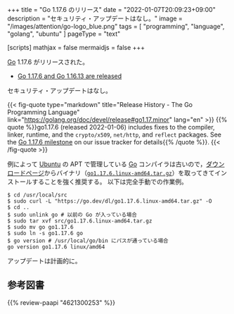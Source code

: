+++
title = "Go 1.17.6 のリリース"
date =  "2022-01-07T20:09:23+09:00"
description = "セキュリティ・アップデートはなし。"
image = "/images/attention/go-logo_blue.png"
tags  = [ "programming", "language", "golang", "ubuntu" ]
pageType = "text"

[scripts]
  mathjax = false
  mermaidjs = false
+++

[Go] 1.17.6 がリリースされた。

- [Go 1.17.6 and Go 1.16.13 are released](https://groups.google.com/g/golang-announce/c/95ZD3rKn4DI)

セキュリティ・アップデートはなし。

{{< fig-quote type="markdown" title="Release History - The Go Programming Language" link="https://golang.org/doc/devel/release#go1.17.minor" lang="en" >}}
{{% quote %}}go1.17.6 (released 2022-01-06) includes fixes to the compiler, linker, runtime, and the `crypto/x509`, `net/http`, and `reflect` packages. See the [Go 1.17.6 milestone](https://github.com/golang/go/issues?q=milestone%3AGo1.17.6+label%3ACherryPickApproved) on our issue tracker for details{{% /quote %}}.
{{< /fig-quote >}}

例によって [Ubuntu] の APT で管理している [Go] コンパイラは古いので，[ダウンロードページ](https://go.dev/dl/ "Downloads - go.dev")からバイナリ（[`go1.17.6.linux-amd64.tar.gz`](https://go.dev/dl/go1.17.6.linux-amd64.tar.gz)）を取ってきてインストールすることを強く推奨する。
以下は完全手動での作業例。

```text
$ cd /usr/local/src
$ sudo curl -L "https://go.dev/dl/go1.17.6.linux-amd64.tar.gz" -O
$ cd ..
$ sudo unlink go # 以前の Go が入っている場合
$ sudo tar xvf src/go1.17.6.linux-amd64.tar.gz
$ sudo mv go go1.17.6
$ sudo ln -s go1.17.6 go
$ go version # /usr/local/go/bin にパスが通っている場合
go version go1.17.6 linux/amd64
```

アップデートは計画的に。

[Go]: https://go.dev/
[Ubuntu]: https://www.ubuntu.com/ "The leading operating system for PCs, IoT devices, servers and the cloud | Ubuntu"

## 参考図書

{{% review-paapi "4621300253" %}} <!-- プログラミング言語Go -->
